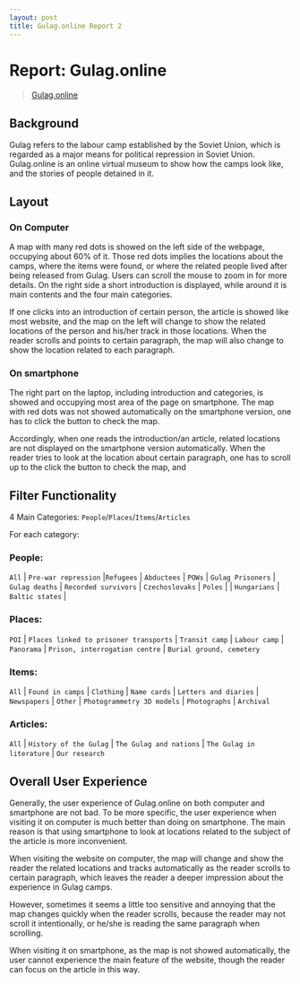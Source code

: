 ```yaml
---
layout: post
title: Gulag.online Report 2
---
```


# Report: Gulag.online

> [Gulag.online](gulag.online)

## Background

Gulag refers to the labour camp established by the Soviet Union, which is regarded as a major means for political repression in Soviet Union. Gulag.online is an online virtual museum to show how the camps look like, and the stories of people detained in it.

## Layout

### On Computer

A map with many red dots is showed on the left side of the webpage, occupying about 60% of it. Those red dots implies the locations about the camps, where the items were found, or where the related people lived after being released from Gulag. Users can scroll the mouse to zoom in for more details. On the right side a short introduction is displayed, while around it is main contents and the four main categories.

If one clicks into an introduction of certain person, the article is showed like most website, and the map on the left will change to show the related locations of the person and his/her track in those locations. When the reader scrolls and points to certain paragraph, the map will also change to show the location related to each paragraph.

### On smartphone

The right part on the laptop, including introduction and categories, is showed and occupying most area of the page on smartphone. The map with red dots was not showed automatically on the smartphone version, one has to click the button to check the map. 

Accordingly, when one reads the introduction/an article, related locations are not displayed on the smartphone version automatically. When the reader tries to look at the location about certain paragraph, one has to scroll up to the click the button to check the map, and 

## Filter Functionality

4 Main Categories: `People`/`Places`/`Items`/`Articles`

For each category:

### People:

`All` | `Pre-war repression` |`Refugees`  | `Abductees` | `POWs` | `Gulag Prisoners` | `Gulag deaths` | `Recorded survivors` | `Czechoslovaks` | `Poles` |  | `Hungarians` | `Baltic states` |


### Places:
`POI` | `Places linked to prisoner transports` | `Transit camp` | `Labour camp` | `Panorama` | `Prison, interrogation centre` | `Burial ground, cemetery`


### Items:

`All` | `Found in camps` | `Clothing` | `Name cards` | `Letters and diaries` | `Newspapers` | `Other`  | `Photogrammetry 3D models` |  `Photographs` | `Archival` 


### Articles:

`All` | `History of the Gulag` | `The Gulag and nations` | `The Gulag in literature` | `Our research`  


## Overall User Experience

Generally, the user experience of Gulag.online on both computer and smartphone are not bad. To be more specific, the user experience when visiting it on computer is much better than doing on smartphone. The main reason is that using smartphone to look at locations related to the subject of the article is more inconvenient.

When visiting the website on computer, the map will change and show the reader the related locations and tracks automatically as the reader scrolls to certain paragraph, which leaves the reader a deeper impression about the experience in Gulag camps.

However, sometimes it seems a little too sensitive and annoying that the map changes quickly when the reader scrolls, because the reader may not scroll it intentionally, or he/she is reading the same paragraph when scrolling.


When visiting it on smartphone, as the map is not showed automatically, the user cannot experience the main feature of the website, though the reader can focus on the article in this way.

